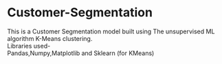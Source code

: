 # Customer-Segmentation
This is a Customer Segmentation model  built using The unsupervised ML algorithm K-Means clustering.
<br>
Libraries used-
<br>
Pandas,Numpy,Matplotlib and Sklearn (for KMeans)
